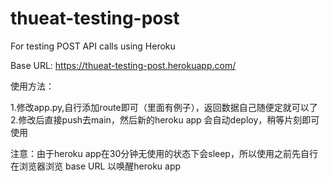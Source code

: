 # thueat-testing-post

For testing POST API calls using Heroku

Base URL: https://thueat-testing-post.herokuapp.com/

使用方法：

1.修改app.py,自行添加route即可（里面有例子），返回数据自己随便定就可以了
2.修改后直接push去main，然后新的heroku app 会自动deploy，稍等片刻即可使用

注意：由于heroku app在30分钟无使用的状态下会sleep，所以使用之前先自行在浏览器浏览 base URL 以唤醒heroku app
